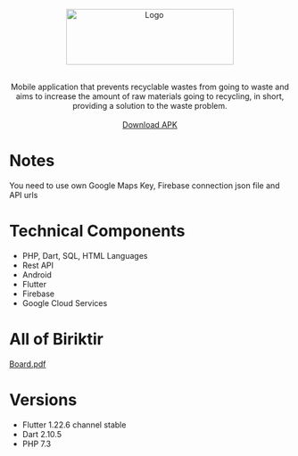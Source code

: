 <p align="center">
  <a href="https://flutter.io/">
    <img src="https://biriktir.app/assets/biriktirnew.png" alt="Logo" width=300 height=100>
  </a
  <br>
     <br>
  <p align="center">
    <br>
    Mobile application that prevents recyclable wastes from going to waste and aims to increase the amount of raw materials going to recycling, in short, providing a solution to the waste problem.
    <br>
    <br>
    <a href="https://biriktir.app/download.php">Download APK</a>
  </p>
</p>


# Notes

You need to use own Google Maps Key, Firebase connection json file and API urls

# Technical Components

- PHP, Dart, SQL, HTML Languages
- Rest API
- Android
- Flutter
- Firebase
- Google Cloud Services

# All of Biriktir
 [Board.pdf](https://github.com/yusuffdemir/Biriktir/files/6232272/Board.pdf)

# Versions

- Flutter 1.22.6  channel stable 
- Dart 2.10.5
- PHP 7.3
